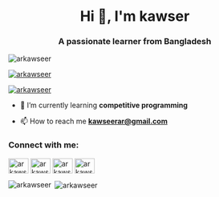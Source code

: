 <h1 align="center">Hi 👋, I'm kawser</h1>
<h3 align="center">A passionate learner from Bangladesh</h3>

<p align="left"> <img src="https://komarev.com/ghpvc/?username=arkawseer&label=Profile%20views&color=0e75b6&style=flat" alt="arkawseer" /> </p>

<p align="left"> <a href="https://github.com/ryo-ma/github-profile-trophy"><img src="https://github-profile-trophy.vercel.app/?username=arkawseer" alt="arkawseer" /></a> </p>

<p align="left"> <a href="https://twitter.com/arkawseer" target="blank"><img src="https://img.shields.io/twitter/follow/arkawseer?logo=twitter&style=for-the-badge" alt="arkawseer" /></a> </p>

- 🌱 I’m currently learning **competitive programming**

- 📫 How to reach me **kawseerar@gmail.com**

<h3 align="left">Connect with me:</h3>
<p align="left">
<a href="https://twitter.com/arkawseer" target="blank"><img align="center" src="https://raw.githubusercontent.com/rahuldkjain/github-profile-readme-generator/master/src/images/icons/Social/twitter.svg" alt="arkawseer" height="30" width="40" /></a>
<a href="https://linkedin.com/in/arkawseer" target="blank"><img align="center" src="https://raw.githubusercontent.com/rahuldkjain/github-profile-readme-generator/master/src/images/icons/Social/linked-in-alt.svg" alt="arkawseer" height="30" width="40" /></a>
<a href="https://fb.com/arkawser01" target="blank"><img align="center" src="https://raw.githubusercontent.com/rahuldkjain/github-profile-readme-generator/master/src/images/icons/Social/facebook.svg" alt="arkawser01" height="30" width="40" /></a>
<a href="https://instagram.com/arkawseer" target="blank"><img align="center" src="https://raw.githubusercontent.com/rahuldkjain/github-profile-readme-generator/master/src/images/icons/Social/instagram.svg" alt="arkawseer" height="30" width="40" /></a>
</p>

<p><img align="left" src="https://github-readme-stats.vercel.app/api/top-langs?username=arkawseer&show_icons=true&locale=en&layout=compact" alt="arkawseer" /></p>

<p>&nbsp;<img align="center" src="https://github-readme-stats.vercel.app/api?username=arkawseer&show_icons=true&locale=en" alt="arkawseer" /></p>
